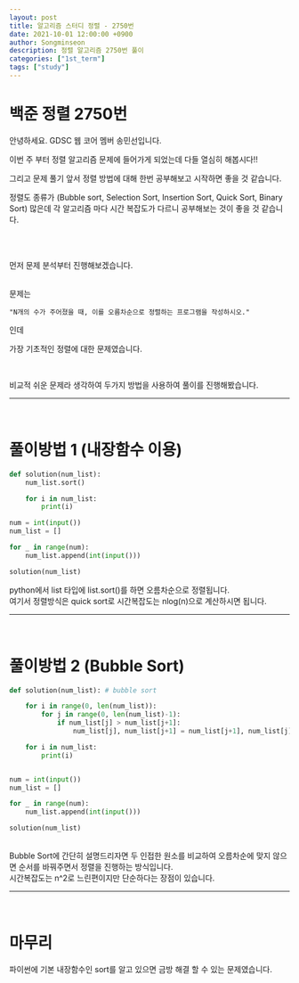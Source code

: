 ```yaml
---
layout: post
title: 알고리즘 스터디 정렬 - 2750번
date: 2021-10-01 12:00:00 +0900
author: Songminseon
description: 정렬 알고리즘 2750번 풀이
categories: ["1st_term"]
tags: ["study"]
---
```


# 백준 정렬 2750번

안녕하세요. GDSC 웹 코어 멤버 송민선입니다. <br>

이번 주 부터 정렬 알고리즘 문제에 들어가게 되었는데 다들 열심히 해봅시다!!

그리고 문제 풀기 앞서 정렬 방법에 대해 한번 공부해보고 시작하면 좋을 것 같습니다.

정렬도 종류가 (Bubble sort, Selection Sort, Insertion Sort, Quick Sort, Binary Sort) 많은데 각 알고리즘 마다 시간 복잡도가 다르니 공부해보는 것이 좋을 것 같습니다.

<br>
<br>

먼저 문제 분석부터 진행해보겠습니다.
<br><br>

문제는

```
"N개의 수가 주어졌을 때, 이를 오름차순으로 정렬하는 프로그램을 작성하시오."
```

인데

가장 기초적인 정렬에 대한 문제였습니다.

<br>

비교적 쉬운 문제라 생각하여 두가지 방법을 사용하여 풀이를 진행해봤습니다.

---

<br>

# 풀이방법 1 (내장함수 이용)

```python
def solution(num_list):
    num_list.sort()

    for i in num_list:
        print(i)

num = int(input())
num_list = []

for _ in range(num):
    num_list.append(int(input()))

solution(num_list)
```

python에서 list 타입에 list.sort()를 하면 오름차순으로 정렬됩니다.<br>
여기서 정렬방식은 quick sort로 시간복잡도는 nlog(n)으로 계산하시면 됩니다.

---

<br>

# 풀이방법 2 (Bubble Sort)

```python
def solution(num_list): # bubble sort

    for i in range(0, len(num_list)):
        for j in range(0, len(num_list)-1):
            if num_list[j] > num_list[j+1]:
                num_list[j], num_list[j+1] = num_list[j+1], num_list[j]

    for i in num_list:
        print(i)


num = int(input())
num_list = []

for _ in range(num):
    num_list.append(int(input()))

solution(num_list)
```

<br>
Bubble Sort에 간단히 설명드리자면 두 인접한 원소를 비교하여 오름차순에 맞지 않으면 순서를 바꿔주면서 정렬을 진행하는 방식입니다.<br>
시간복잡도는 n^2로 느린편이지만 단순하다는 장점이 있습니다.

---

<br>

# 마무리

파이썬에 기본 내장함수인 sort를 알고 있으면 금방 해결 할 수 있는 문제였습니다.
